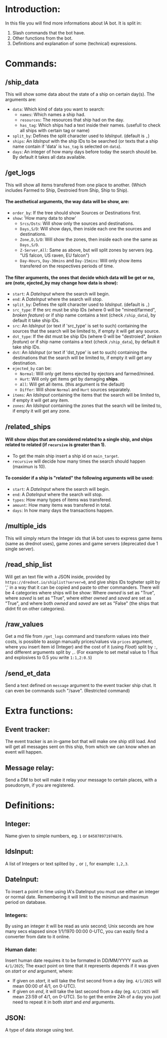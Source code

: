 # Introduction:
In this file you will find more informations about IA bot. It is split in:
1. Slash commands that the bot have.
2. Other functions from the bot.
3. Definitions and explanation of some (technical) expressions.

# Commands:
## /ship_data
This will show some data about the state of a ship on certain day(s). The arguments are:
- `data`: Which kind of data you want to search:
  - `names`: Which names a ship had.
  - `resources`: The resources that ship had on the day.
  - `has_tag`: Which ships had a text inside their names. (usefull to check all ships with certain tag or name)
- `split_by`: Defines the split character used to *IdsInput*. (default is `,`)
- `ships`: An *IdsInput* with the ship IDs to be searched (or texts that a ship name contain if 'data' is `has_tag` is selected on `data`).
- `days`: An integer of how many days before today the search should be. By default it takes all data available.
## /get_logs
This will show all items transfered from one place to another. (Which includes Farmed to Ship, Destroied from Ship, Ship to Ship).
#### The aesthetical arguments, the way data will be show, are:
- `order_by`: If the tree should show Sources or Destinations first.
- `show`: 'How many data to show'
  - `Srcs/Dsts`: Will show only the sources and destinations.
  - `Days,S/D`: Will show days, then inside each one the sources and destinations.
  - `Zone,D,S/D`: Will show the zones, then inside each one the same as `Days,S/D`.
  - `Z-Server,All`: Same as above, but will split zones by servers (eg. "US falcon, US raven, EU falcon")
  - `Day-Hours`, `Day-30mins` and `Day-15mins`: Will only show items transfered on the respectives periods of time.
#### The filter arguments, the ones that decide which data will be get or no, are (note, ejected_by may change how data is show):
- `start`: A *DateInput* where the search will begin.
- `end`: A *DateInput* where the search will stop.
- `split_by`: Defines the split character used to *IdsInput*. (default is `,`)
- `src_type`: If the src must be ship IDs (where 0 will be "mined/farmed", *broken feature*) or if ship name contains a text (check `/ship_data`), by default it take ship IDs.
- `src`: An *IdsInput* (or text if 'src_type' is set to such) containing the sources that the search will be limited to, if empty it will get any source.
- `dst_type`: If the dst must be ship IDs (where 0 will be "destroied", *broken feature*) or if ship name contains a text (check `/ship_data`), by default it take ship IDs.
- `dst`: An *IdsInput* (or text if 'dst_type' is set to such) containing the destinations that the search will be limited to, if empty it will get any destination.
- `ejected_by` can be:
  - `Normal`: Will only get items ejected by ejectors and farmed/mined.
  - `Hurt`: Will only get items get by damaging __ships__.
  - `All`: Will get all items. (this argument is the default)
  - `Differ`: Will show `Normal` and `Hurt` sources separately.
- `items`: An *IdsInput* containing the items that the search will be limited to, if empty it will get any item.
- `zones`: An *IdsInput* containing the zones that the search will be limited to, if empty it will get any zone.
## /related_ships
#### Will show ships that are considered related to a single ship, and ships related to related (if `recursive` is greater than 1).
- To get the main ship insert a ship id on `main_target`.
- `recursive` will decide how many times the search should happen (maximun is 10).
#### To consider if a ship is "related" the following arguments will be used:
- `start`: A *DateInput* where the search will begin.
- `end`: A *DateInput* where the search will stop.
- `types`: How many types of items was transfered.
- `amount`: How many items was transfered in total.
- `days`: In how many days the transactions happen.
## /multiple_ids
This will simply return the Integer ids that IA bot uses to express game items (same as drednot uses), game zones and game servers (deprecated due 1 single server).
## /read_ship_list
Will get an text file with a JSON inside, provided by `https://drednot.io/shiplist?server=0`, and give ships IDs togheter split by ',' in a way that it can be copied and paste to other commanders. There will be 4 categories where ships will be show: Where *owned* is set as "True", where *saved* is set as "True", where either *owned* and *saved* are set as "True", and where both *owned* and *saved* are set as "False" (the ships that didnt fit on other categories).
## /raw_values
Get a md file from `/get_logs` command and transform values into their costs, is possible to assign manually prices/values via `prices` argument, where you insert item id (Integer) and the cost of it (using *Float*) split by `:`, and different arguments split by `,`. (For example to set metal value to 1 flux and explosives to 0.5 you write `1:1,2:0.5`)
## /send_et_data
Send a text defined on `message` argument to the event tracker ship chat. It can even be commands such "/save". (Restricted command)

# Extra functions:
## Event tracker:
The event tracker is an in-game bot that will make one ship still load. And will get all messages sent on this ship, from which we can know when an event will happen.
## Message relay:
Send a DM to bot will make it relay your message to certain places, with a pseudonym, if you are registered.

# Definitions:
## Integer:
Name given to simple numbers, eg. `1` or `845878971974876`.
## IdsInput:
A list of Integers or text splited by `,` or `|`, for example: `1,2,3`.
## DateInput:
To insert a point in time using IA's DateInput you must use either an integer or normal date. Remembering it will limit to the minimun and maximun period on database.
### Integers:
By using an integer it will be read as unix second; Unix seconds are how many secs elapsed since 1/1/1970 00:00 0-UTC, you can eazily find a converter from date to it online.
### Human date:
Insert human date requires it to be formated in DD/MM/YYYY such as `4/1/2025`; The exact point on time that it represents depends if it was given on *start* or *end* argument, where:
- If given on *start*, it will take the first second from a day (eg. `4/1/2025` will mean 00:00 of 4/1, on 0-UTC).
- If given on *end*, it will take the last second from a day (eg. `4/1/2025` will mean 23:59 of 4/1, on 0-UTC).
So to get the entire 24h of a day you just need to repeat it in both *start* and *end* arguments.
## JSON:
A type of data storage using text.